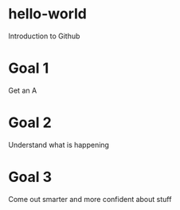 # hello-world
Introduction to Github
# Goal 1
Get an A
# Goal 2
Understand what is happening 
# Goal 3
Come out smarter and more confident about stuff
